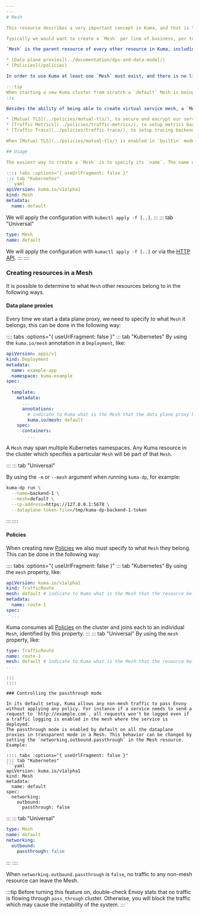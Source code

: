 ```yaml
---
---
# Mesh

This resource describes a very important concept in Kuma, and that is the ability of creating multiple isolated service meshes within the same Kuma cluster which in turn make Kuma a very simple and easy project to operate in environments where more than one mesh is required based on security, segmentation or governance requirements.

Typically we would want to create a `Mesh` per line of business, per team, per application or per environment or for any other reason. Typically multiple meshes are being created so that a service mesh can be adopted by an organization with a gradual roll-out that doesn't require all the teams and their applications to coordinate with each other, or as an extra layer of security and segmentation for our services so that - for example - policies applied to one `Mesh` do not affect another `Mesh`.

`Mesh` is the parent resource of every other resource in Kuma, including: 

* [Data plane proxies](../documentation/dps-and-data-model/)
* [Policies](/policies)

In order to use Kuma at least one `Mesh` must exist, and there is no limit to the number of Meshes that can be created. When a data plane proxy connects to the control plane (`kuma-cp`) it specifies to what `Mesh` resource it belongs: a data plane proxy can only belong to one `Mesh` at a time.

:::tip
When starting a new Kuma cluster from scratch a `default` Mesh is being created automatically.
:::

Besides the ability of being able to create virtual service mesh, a `Mesh` resource will also be used for:

* [Mutual TLS](../policies/mutual-tls/), to secure and encrypt our service traffic and assign an identity to the data plane proxies within the Mesh.
* [Traffic Metrics](../policies/traffic-metrics/), to setup metrics backend that will be used to collect and visualize metrics of our service mesh and service traffic within the Mesh.
* [Traffic Trace](../policies/traffic-trace/), to setup tracing backends that will be used to collect traces of our service traffic within the Mesh.

When [Mutual TLS](../policies/mutual-tls/) is enabled in `builtin` mode, each `Mesh` will provision its own CA root certificate and key unless we explicitly decide to use the same CA by sharing the same certificate and key across multiple meshes. When the CAs of our Meshes are different, data plane proxies from one `Mesh` will not be able to consume data plane proxies belonging to another `Mesh` and an intermediate API Gateway must be used in order to enable cross-mesh communication. Kuma supports a [gateway mode](../documentation/dps-and-data-model/#gateway) to make this happen.

## Usage

The easiest way to create a `Mesh` is to specify its `name`. The name of a Mesh must be unique.

:::: tabs :options="{ useUrlFragment: false }"
::: tab "Kubernetes"
```yaml
apiVersion: kuma.io/v1alpha1
kind: Mesh
metadata:
  name: default
```
We will apply the configuration with `kubectl apply -f [..]`.
:::
::: tab "Universal"
```yaml
type: Mesh
name: default
```
We will apply the configuration with `kumactl apply -f [..]` or via the [HTTP API](../../documentation/http-api).
:::
::::

### Creating resources in a Mesh

It is possible to determine to what `Mesh` other resources belong to in the following ways.

#### Data plane proxies

Every time we start a data plane proxy, we need to specify to what `Mesh` it belongs, this can be done in the following way:

:::: tabs :options="{ useUrlFragment: false }"
::: tab "Kubernetes"
By using the `kuma.io/mesh` annotation in a `Deployment`, like:

```yaml
apiVersion: apps/v1
kind: Deployment
metadata:
  name: example-app
  namespace: kuma-example
spec:
  ...
  template:
    metadata:
      ...
      annotations:
        # indicate to Kuma what is the Mesh that the data plane proxy belongs to
        kuma.io/mesh: default
    spec:
      containers:
        ...
```

A `Mesh` may span multiple Kubernetes namespaces. Any Kuma resource in the cluster which
specifies a particular `Mesh` will be part of that `Mesh`.

:::
::: tab "Universal"

By using the `-m` or `--mesh` argument when running `kuma-dp`, for example:

```sh
kuma-dp run \
  --name=backend-1 \
  --mesh=default \
  --cp-address=https://127.0.0.1:5678 \
  --dataplane-token-file=/tmp/kuma-dp-backend-1-token
```
:::
::::

#### Policies

When creating new [Policies](/policies) we also must specify to what `Mesh` they belong. This can be done in the following way:

:::: tabs :options="{ useUrlFragment: false }"
::: tab "Kubernetes"
By using the `mesh` property, like:

```yaml
apiVersion: kuma.io/v1alpha1
kind: TrafficRoute
mesh: default # indicate to Kuma what is the Mesh that the resource belongs to
metadata:
  name: route-1
spec:
  ...
```

Kuma consumes all [Policies](/policies) on the cluster and joins each to an individual `Mesh`, identified by this property.
:::
::: tab "Universal"
By using the `mesh` property, like:
```yaml
type: TrafficRoute
name: route-1
mesh: default # indicate to Kuma what is the Mesh that the resource belongs to
...
```

```
:::
::::

### Controlling the passthrough mode

In its default setup, Kuma allows any non-mesh traffic to pass Envoy without applying any policy. For instance if a service needs to send a request to `http://example.com`, all requests won't be logged even if a traffic logging is enabled in the mesh where the service is deployed.
The passthrough mode is enabled by default on all the dataplane proxies in transparent mode in a Mesh. This behavior can be changed by setting the `networking.outbound.passthrough` in the Mesh resource. Example:

:::: tabs :options="{ useUrlFragment: false }"
::: tab "Kubernetes"
```yaml
apiVersion: kuma.io/v1alpha1
kind: Mesh
metadata:
  name: default
spec:
  networking:
    outbound:
      passthrough: false
```
:::
::: tab "Universal"
```yaml
type: Mesh
name: default
networking:
  outbound:
    passthrough: false
```
:::
::::

When `networking.outbound.passthrough` is `false`, no traffic to any non-mesh resource can leave the Mesh.

:::tip
Before turning this feature on, double-check Envoy stats that no traffic is flowing through `pass_through` cluster. Otherwise, you will block the traffic which may cause the instability of the system.
:::
